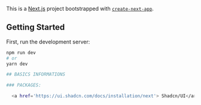 This is a [Next.js](https://nextjs.org/) project bootstrapped with [`create-next-app`](https://github.com/vercel/next.js/tree/canary/packages/create-next-app).

## Getting Started

First, run the development server:

```bash
npm run dev
# or
yarn dev

## BASICS INFORMATIONS

### PACKAGES:

  <a href='https://ui.shadcn.com/docs/installation/next'> Shadcn/UI</a>
```
